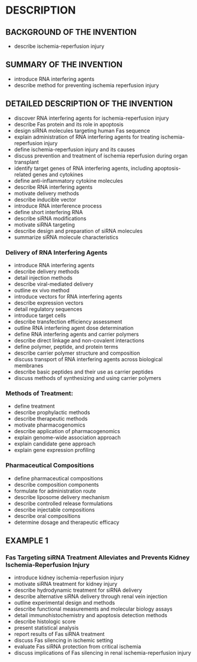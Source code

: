 # DESCRIPTION

## BACKGROUND OF THE INVENTION

- describe ischemia-reperfusion injury

## SUMMARY OF THE INVENTION

- introduce RNA interfering agents
- describe method for preventing ischemia reperfusion injury

## DETAILED DESCRIPTION OF THE INVENTION

- discover RNA interfering agents for ischemia-reperfusion injury
- describe Fas protein and its role in apoptosis
- design siRNA molecules targeting human Fas sequence
- explain administration of RNA interfering agents for treating ischemia-reperfusion injury
- define ischemia-reperfusion injury and its causes
- discuss prevention and treatment of ischemia reperfusion during organ transplant
- identify target genes of RNA interfering agents, including apoptosis-related genes and cytokines
- define anti-inflammatory cytokine molecules
- describe RNA interfering agents
- motivate delivery methods
- describe inducible vector
- introduce RNA interference process
- define short interfering RNA
- describe siRNA modifications
- motivate siRNA targeting
- describe design and preparation of siRNA molecules
- summarize siRNA molecule characteristics

### Delivery of RNA Interfering Agents

- introduce RNA interfering agents
- describe delivery methods
- detail injection methods
- describe viral-mediated delivery
- outline ex vivo method
- introduce vectors for RNA interfering agents
- describe expression vectors
- detail regulatory sequences
- introduce target cells
- describe transfection efficiency assessment
- outline RNA interfering agent dose determination
- define RNA interfering agents and carrier polymers
- describe direct linkage and non-covalent interactions
- define polymer, peptide, and protein terms
- describe carrier polymer structure and composition
- discuss transport of RNA interfering agents across biological membranes
- describe basic peptides and their use as carrier peptides
- discuss methods of synthesizing and using carrier polymers

### Methods of Treatment:

- define treatment
- describe prophylactic methods
- describe therapeutic methods
- motivate pharmacogenomics
- describe application of pharmacogenomics
- explain genome-wide association approach
- explain candidate gene approach
- explain gene expression profiling

### Pharmaceutical Compositions

- define pharmaceutical compositions
- describe composition components
- formulate for administration route
- describe liposome delivery mechanism
- describe controlled release formulations
- describe injectable compositions
- describe oral compositions
- determine dosage and therapeutic efficacy

## EXAMPLE 1

### Fas Targeting siRNA Treatment Alleviates and Prevents Kidney Ischemia-Reperfusion Injury

- introduce kidney ischemia-reperfusion injury
- motivate siRNA treatment for kidney injury
- describe hydrodynamic treatment for siRNA delivery
- describe alternative siRNA delivery through renal vein injection
- outline experimental design and methods
- describe functional measurements and molecular biology assays
- detail immunohistochemistry and apoptosis detection methods
- describe histologic score
- present statistical analysis
- report results of Fas siRNA treatment
- discuss Fas silencing in ischemic setting
- evaluate Fas siRNA protection from critical ischemia
- discuss implications of Fas silencing in renal ischemia-reperfusion injury

